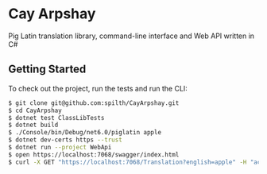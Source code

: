 # Cay Arpshay

Pig Latin translation library, command-line interface and Web API written in C#

## Getting Started

To check out the project, run the tests and run the CLI:

```bash
$ git clone git@github.com:spilth/CayArpshay.git
$ cd CayArpshay
$ dotnet test ClassLibTests
$ dotnet build
$ ./Console/bin/Debug/net6.0/piglatin apple
$ dotnet dev-certs https --trust
$ dotnet run --project WebApi
$ open https://localhost:7068/swagger/index.html
$ curl -X GET "https://localhost:7068/Translation?english=apple" -H "accept: text/plain"
```
